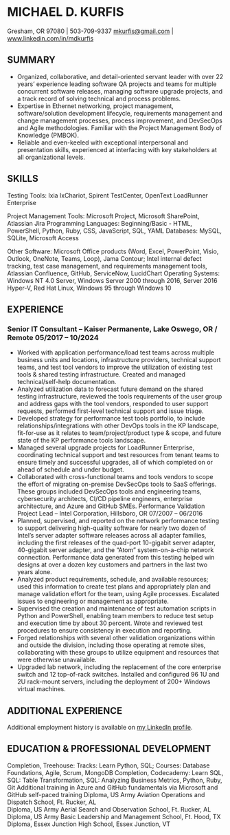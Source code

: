 # MICHAEL D. KURFIS
 
Gresham, OR 97080 | 503-709-9337
mkurfis@gmail.com  |  www.linkedin.com/in/mdkurfis 

## SUMMARY												
- Organized, collaborative, and detail-oriented servant leader with over 22 years’ experience leading software QA projects and teams for multiple concurrent software releases, managing software upgrade projects, and a track record of solving technical and process problems. 
- Expertise in Ethernet networking, project management, software/solution development lifecycle, requirements management and change management processes, process improvement, and DevSecOps and Agile methodologies. Familiar with the Project Management Body of Knowledge (PMBOK).
- Reliable and even-keeled with exceptional interpersonal and presentation skills, experienced at interfacing with key stakeholders at all organizational levels.

## SKILLS													
Testing Tools:	Ixia IxChariot, Spirent TestCenter, OpenText LoadRunner Enterprise

Project Management Tools:	Microsoft Project, Microsoft SharePoint, Atlassian Jira
Programming Languages:	Beginning/Basic - HTML, PowerShell, Python, Ruby, CSS, JavaScript, SQL, YAML
Databases:	MySQL, SQLite, Microsoft Access

Other Software: 	Microsoft Office products (Word, Excel, PowerPoint, Visio, Outlook, OneNote, Teams, Loop), Jama Contour; Intel internal defect tracking, test case management, and requirements management tools, Atlassian Confluence, GitHub, ServiceNow, LucidChart
Operating Systems:	Windows NT 4.0 Server, Windows Server 2000 through 2016, Server 2016 Hyper-V, Red Hat Linux, Windows 95 through Windows 10

## EXPERIENCE												
### Senior IT Consultant – Kaiser Permanente, Lake Oswego, OR / Remote		05/2017 – 10/2024
- Worked with application performance/load test teams across multiple business units and locations, infrastructure providers, technical support teams, and test tool vendors to improve the utilization of existing test tools & shared testing infrastructure. Created and managed technical/self-help documentation.
- Analyzed utilization data to forecast future demand on the shared testing infrastructure, reviewed the tools requirements of the user group and address gaps with the tool vendors, responded to user support requests, performed first-level technical support and issue triage. 
- Developed strategy for performance test tools portfolio, to include relationships/integrations with other DevOps tools in the KP landscape, fit-for-use as it relates to team/project/product type & scope, and future state of the KP performance tools landscape.
- Managed several upgrade projects for LoadRunner Enterprise, coordinating technical support and test resources from tenant teams to ensure timely and successful upgrades, all of which completed on or ahead of schedule and under budget. 
- Collaborated with cross-functional teams and tools vendors to scope the effort of migrating on-premise DevSecOps tools to SaaS offerings. These groups included DevSecOps tools and engineering teams, cybersecurity architects, CI/CD pipeline engineers, enterprise architecture, and Azure and GitHub SMEs.
Performance Validation Project Lead – Intel Corporation, Hillsboro, OR		07/2007 – 06/2016
- Planned, supervised, and reported on the network performance testing to support delivering high-quality software for nearly two dozen of Intel’s server adapter software releases across all adapter families, including the first releases of the quad-port 10-gigabit server adapter, 40-gigabit server adapter, and the “Atom” system-on-a-chip network connection. Performance data generated from this testing helped win designs at over a dozen key customers and partners in the last two years alone.
- Analyzed product requirements, schedule, and available resources; used this information to create test plans and appropriately plan and manage validation effort for the team, using Agile processes. Escalated issues to engineering or management as appropriate.
- Supervised the creation and maintenance of test automation scripts in Python and PowerShell, enabling team members to reduce test setup and execution time by about 30 percent. Wrote and reviewed test procedures to ensure consistency in execution and reporting.
- Forged relationships with several other validation organizations within and outside the division, including those operating at remote sites, collaborating with these groups to utilize equipment and resources that were otherwise unavailable.
- Upgraded lab network, including the replacement of the core enterprise switch and 12 top-of-rack switches. Installed and configured 96 1U and 2U rack-mount servers, including the deployment of 200+ Windows virtual machines.

## ADDITIONAL EXPERIENCE									
Additional employment history is available on [my LinkedIn profile](https://www.linkedin.com/in/mdkurfis/).

## EDUCATION & PROFESSIONAL DEVELOPMENT						
Completion, Treehouse: 	Tracks: Learn Python, SQL; Courses: Database Foundations, Agile, Scrum, MongoDB	
Completion, Codecademy: 	Learn SQL, SQL: Table Transformation, SQL: Analyzing Business Metrics, Python, Ruby, Git
Additional training in Azure and GitHub fundamentals via Microsoft and GitHub self-paced training
Diploma, US Army Aviation Operations and Dispatch School, Ft. Rucker, AL			
Diploma, US Army Aerial Search and Observation School, Ft. Rucker, AL				
Diploma, US Army Basic Leadership and Management School, Ft. Hood, TX			
Diploma, Essex Junction High School, Essex Junction, VT	
